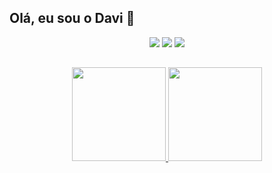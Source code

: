 ## Olá, eu sou o Davi 👋

<div align="center">
<a href="https://instagram.com/dunerdavi" target="_blank"><img src="https://img.shields.io/badge/-Instagram-%23E4405F?style=for-the-badge&logo=instagram&logoColor=white" target="_blank"></a>
<a href = "mailto:davi.doerner@outlook.com"><img src="https://img.shields.io/badge/-Gmail-%23333?style=for-the-badge&logo=gmail&logoColor=white" target="_blank"></a>
<a href="https://www.linkedin.com/in/davi-doerner" target="_blank"><img src="https://img.shields.io/badge/-LinkedIn-%230077B5?style=for-the-badge&logo=linkedin&logoColor=white" target="_blank"></a> 
</div>

##

<div align="center"> 
<a href="https://github.com/davidoerner">
<img height="150em" src="https://github-readme-stats.vercel.app/api?username=davidoerner&show_icons=true&theme=dark&include_all_commits=true&count_private=true"/>
<img height="150em" src="https://github-readme-stats.vercel.app/api/top-langs/?username=davidoerner&layout=compact&langs_count=7&theme=dark"/>
</div>
